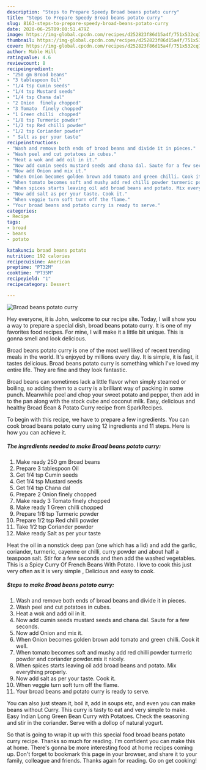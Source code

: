 ```yaml
---
description: "Steps to Prepare Speedy Broad beans potato curry"
title: "Steps to Prepare Speedy Broad beans potato curry"
slug: 8163-steps-to-prepare-speedy-broad-beans-potato-curry
date: 2020-06-25T09:00:51.479Z
image: https://img-global.cpcdn.com/recipes/d252823f86d15a4f/751x532cq70/broad-beans-potato-curry-recipe-main-photo.jpg
thumbnail: https://img-global.cpcdn.com/recipes/d252823f86d15a4f/751x532cq70/broad-beans-potato-curry-recipe-main-photo.jpg
cover: https://img-global.cpcdn.com/recipes/d252823f86d15a4f/751x532cq70/broad-beans-potato-curry-recipe-main-photo.jpg
author: Mable Hill
ratingvalue: 4.6
reviewcount: 8
recipeingredient:
- "250 gm Broad beans"
- "3 tablespoon Oil"
- "1/4 tsp Cumin seeds"
- "1/4 tsp Mustard seeds"
- "1/4 tsp Chana dal"
- "2 Onion  finely chopped"
- "3 Tomato  finely chopped"
- "1 Green chilli  chopped"
- "1/8 tsp Turmeric powder"
- "1/2 tsp Red chilli powder"
- "1/2 tsp Coriander powder"
- " Salt as per your taste"
recipeinstructions:
- "Wash and remove both ends of broad beans and divide it in pieces."
- "Wash peel and cut potatoes in cubes."
- "Heat a wok and add oil in it."
- "Now add cumin seeds mustard seeds and chana dal. Saute for a few seconds."
- "Now add Onion and mix it."
- "When Onion becomes golden brown add tomato and green chilli. Cook it well."
- "When tomato becomes soft and mushy add red chilli powder turmeric powder and coriander powder.mix it nicely."
- "When spices starts leaving oil add broad beans and potato. Mix everything properly."
- "Now add salt as per your taste. Cook it."
- "When veggie turn soft turn off the flame."
- "Your broad beans and potato curry is ready to serve."
categories:
- Recipe
tags:
- broad
- beans
- potato

katakunci: broad beans potato 
nutrition: 192 calories
recipecuisine: American
preptime: "PT32M"
cooktime: "PT35M"
recipeyield: "1"
recipecategory: Dessert

---
```



![Broad beans potato curry](https://img-global.cpcdn.com/recipes/d252823f86d15a4f/751x532cq70/broad-beans-potato-curry-recipe-main-photo.jpg)

Hey everyone, it is John, welcome to our recipe site. Today, I will show you a way to prepare a special dish, broad beans potato curry. It is one of my favorites food recipes. For mine, I will make it a little bit unique. This is gonna smell and look delicious.

Broad beans potato curry is one of the most well liked of recent trending meals in the world. It's enjoyed by millions every day. It is simple, it is fast, it tastes delicious. Broad beans potato curry is something which I've loved my entire life. They are fine and they look fantastic.

Broad beans can sometimes lack a little flavor when simply steamed or boiling, so adding them to a curry is a brilliant way of packing in some punch. Meanwhile peel and chop your sweet potato and pepper, then add in to the pan along with the stock cube and coconut milk. Easy, delicious and healthy Broad Bean &amp; Potato Curry recipe from SparkRecipes.


To begin with this recipe, we have to prepare a few ingredients. You can cook broad beans potato curry using 12 ingredients and 11 steps. Here is how you can achieve it.

<!--inarticleads1-->

##### The ingredients needed to make Broad beans potato curry:

1. Make ready 250 gm Broad beans
1. Prepare 3 tablespoon Oil
1. Get 1/4 tsp Cumin seeds
1. Get 1/4 tsp Mustard seeds
1. Get 1/4 tsp Chana dal
1. Prepare 2 Onion  finely chopped
1. Make ready 3 Tomato  finely chopped
1. Make ready 1 Green chilli  chopped
1. Prepare 1/8 tsp Turmeric powder
1. Prepare 1/2 tsp Red chilli powder
1. Take 1/2 tsp Coriander powder
1. Make ready  Salt as per your taste


Heat the oil in a nonstick deep pan (one which has a lid) and add the garlic, coriander, turmeric, cayenne or chilli, curry powder and about half a teaspoon salt. Stir for a few seconds and then add the washed vegetables. This is a Spicy Curry Of French Beans With Potato. I love to cook this just very often as it is very simple , Delicious and easy to cook. 

<!--inarticleads2-->

##### Steps to make Broad beans potato curry:

1. Wash and remove both ends of broad beans and divide it in pieces.
1. Wash peel and cut potatoes in cubes.
1. Heat a wok and add oil in it.
1. Now add cumin seeds mustard seeds and chana dal. Saute for a few seconds.
1. Now add Onion and mix it.
1. When Onion becomes golden brown add tomato and green chilli. Cook it well.
1. When tomato becomes soft and mushy add red chilli powder turmeric powder and coriander powder.mix it nicely.
1. When spices starts leaving oil add broad beans and potato. Mix everything properly.
1. Now add salt as per your taste. Cook it.
1. When veggie turn soft turn off the flame.
1. Your broad beans and potato curry is ready to serve.


You can also just steam it, boil it, add in soups etc, and even you can make beans without Curry. This curry is tasty to eat and very simple to make. Easy Indian Long Green Bean Curry with Potatoes. Check the seasoning and stir in the coriander. Serve with a dollop of natural yogurt. 

So that is going to wrap it up with this special food broad beans potato curry recipe. Thanks so much for reading. I'm confident you can make this at home. There's gonna be more interesting food at home recipes coming up. Don't forget to bookmark this page in your browser, and share it to your family, colleague and friends. Thanks again for reading. Go on get cooking!
